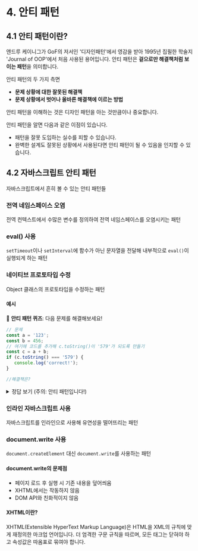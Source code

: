 # 4. 안티 패턴

## 4.1 안티 패턴이란?

앤드루 케이니그가 GoF의 저서인 '디자인패턴'에서 영감을 받아 1995년 집필한 학술지 'Journal of OOP'에서 처음 사용된 용어입니다. 안티 패턴은 **겉으로만 해결책처럼 보이는 패턴**을 의미합니다.

안티 패턴의 두 가지 측면
- **문제 상황에 대한 잘못된 해결책**
- **문제 상황에서 벗어나 올바른 해결책에 이르는 방법**

안티 패턴을 이해하는 것은 디자인 패턴을 아는 것만큼이나 중요합니다.


안티 패턴을 알면 다음과 같은 이점이 있습니다.
- 패턴을 잘못 도입하는 실수를 피할 수 있습니다.
- 완벽한 설계도 잘못된 상황에서 사용된다면 안티 패턴이 될 수 있음을 인지할 수 있습니다.

## 4.2 자바스크립트 안티 패턴

자바스크립트에서 흔히 볼 수 있는 안티 패턴들

### 전역 네임스페이스 오염
전역 컨텍스트에서 수많은 변수를 정의하여 전역 네임스페이스를 오염시키는 패턴

### eval() 사용
`setTimeout`이나 `setInterval`에 함수가 아닌 문자열을 전달해 내부적으로 `eval()`이 실행되게 하는 패턴

### 네이티브 프로토타입 수정
Object 클래스의 프로토타입을 수정하는 패턴

#### 예시
🧩 **안티 패턴 퀴즈**: 다음 문제를 해결해보세요!

```javascript
// 문제
const a = '123';
const b = 456;
// 여기에 코드를 추가해 c.toString()이 '579'가 되도록 만들기
const c = a + b;
if (c.toString() === '579') {
   console.log('correct!');
}

//해결책은?
```

<details>
<summary>정답 보기 (주의: 안티 패턴입니다!)</summary>

```javascript
// 안티 패턴 해결책
String.prototype.toString = (function(_) {
  return () => { return '579' }
})();
```
</details>

### 인라인 자바스크립트 사용
자바스크립트를 인라인으로 사용해 유연성을 떨어뜨리는 패턴

### document.write 사용
`document.createElement` 대신 `document.write`를 사용하는 패턴

#### document.write의 문제점
- 페이지 로드 후 실행 시 기존 내용을 덮어씌움
- XHTML에서는 작동하지 않음
- DOM API와 친화적이지 않음

#### XHTML이란?
XHTML(Extensible HyperText Markup Language)은 HTML을 XML의 규칙에 맞게 재정의한 마크업 언어입니다. 더 엄격한 구문 규칙을 따르며, 모든 태그는 닫혀야 하고 속성값은 따옴표로 묶여야 합니다.